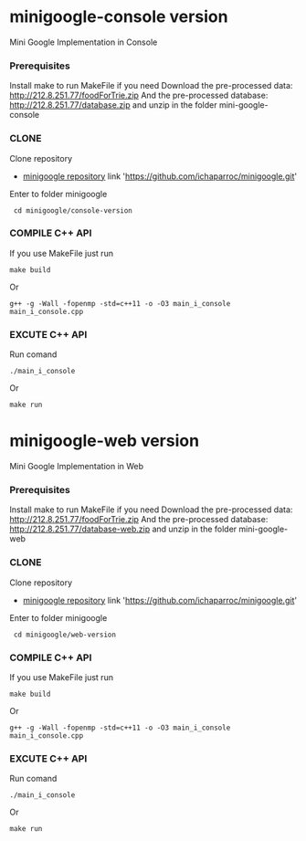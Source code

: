 # minigoogle-console version
Mini Google Implementation in Console

### Prerequisites

Install make to run MakeFile if you need
Download the pre-processed data: http://212.8.251.77/foodForTrie.zip
And the pre-processed database: http://212.8.251.77/database.zip
and unzip in the folder mini-google-console

### CLONE
Clone repository
* [minigoogle repository](https://github.com/ichaparroc/minigoogle.git) link 'https://github.com/ichaparroc/minigoogle.git'

Enter to folder minigoogle
```
 cd minigoogle/console-version
```

### COMPILE C++ API
If you use MakeFile just run
```
make build
```
Or
```
g++ -g -Wall -fopenmp -std=c++11 -o -O3 main_i_console main_i_console.cpp 
```

### EXCUTE C++ API
Run comand
```
./main_i_console
```
Or
```
make run
```

# minigoogle-web version
Mini Google Implementation in Web

### Prerequisites

Install make to run MakeFile if you need
Download the pre-processed data: http://212.8.251.77/foodForTrie.zip
And the pre-processed database: http://212.8.251.77/database-web.zip
and unzip in the folder mini-google-web

### CLONE
Clone repository
* [minigoogle repository](https://github.com/ichaparroc/minigoogle.git) link 'https://github.com/ichaparroc/minigoogle.git'

Enter to folder minigoogle
```
 cd minigoogle/web-version
```

### COMPILE C++ API
If you use MakeFile just run
```
make build
```
Or
```
g++ -g -Wall -fopenmp -std=c++11 -o -O3 main_i_console main_i_console.cpp 
```

### EXCUTE C++ API
Run comand
```
./main_i_console
```
Or
```
make run
```
